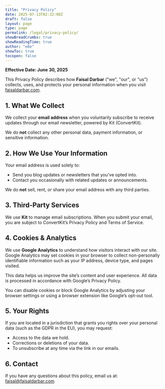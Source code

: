 ```yaml
---
title: "Privacy Policy"
date: 2025-07-13T02:32:00Z
draft: false
layout: page
type: page
permalink: /legal/privacy-policy/
showBreadCrumbs: true
showReadingTime: true
author: "e8e"
showToc: true
tocopen: false
---
```


**Effective Date: June 30, 2025**

This Privacy Policy describes how **Faisal Darbar** ("we", "our", or "us") collects, uses, and protects your personal information when you visit <a href="https://faisaldarbar.com" target="_blank" rel="noopener">faisaldarbar.com</a>.

## 1. What We Collect

We collect your **email address** when you voluntarily subscribe to receive updates through our email newsletter, powered by Kit (ConvertKit).

We do **not** collect any other personal data, payment information, or sensitive information.

## 2. How We Use Your Information

Your email address is used solely to:
- Send you blog updates or newsletters that you’ve opted into.
- Contact you occasionally with related updates or announcements.

We do **not** sell, rent, or share your email address with any third parties.

## 3. Third-Party Services

We use **Kit** to manage email subscriptions. When you submit your email, you are subject to ConvertKit’s Privacy Policy and Terms of Service.

## 4. Cookies & Analytics

We use **Google Analytics** to understand how visitors interact with our site. Google Analytics may set cookies in your browser to collect non-personally identifiable information such as your IP address, device type, and pages visited.

This data helps us improve the site’s content and user experience. All data is processed in accordance with Google’s Privacy Policy.

You can disable cookies or block Google Analytics by adjusting your browser settings or using a browser extension like Google’s opt-out tool.


## 5. Your Rights

If you are located in a jurisdiction that grants you rights over your personal data (such as the GDPR in the EU), you may request:
- Access to the data we hold.
- Corrections or deletions of your data.
- To unsubscribe at any time via the link in our emails.

## 6. Contact

If you have any questions about this policy, email us at: [faisal@faisaldarbar.com](mailto:faisal@faisaldarbar.com)
